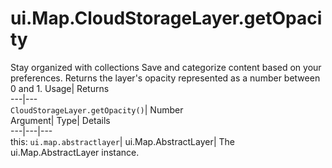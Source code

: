  
#  ui.Map.CloudStorageLayer.getOpacity
Stay organized with collections  Save and categorize content based on your preferences. 
Returns the layer's opacity represented as a number between 0 and 1. Usage| Returns  
---|---  
`CloudStorageLayer.getOpacity()`| Number  
Argument| Type| Details  
---|---|---  
this: `ui.map.abstractlayer`| ui.Map.AbstractLayer| The ui.Map.AbstractLayer instance.  
